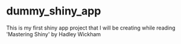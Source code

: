 # dummy_shiny_app
This is my first shiny app project that I will be creating while reading 'Mastering Shiny' by Hadley Wickham
